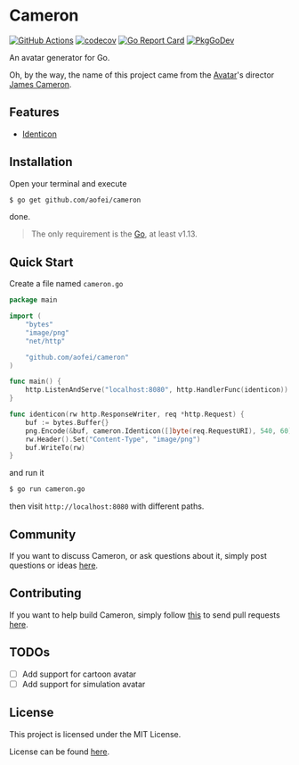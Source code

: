 # Cameron

[![GitHub Actions](https://github.com/aofei/cameron/workflows/Test/badge.svg)](https://github.com/aofei/cameron)
[![codecov](https://codecov.io/gh/aofei/cameron/branch/master/graph/badge.svg)](https://codecov.io/gh/aofei/cameron)
[![Go Report Card](https://goreportcard.com/badge/github.com/aofei/cameron)](https://goreportcard.com/report/github.com/aofei/cameron)
[![PkgGoDev](https://pkg.go.dev/badge/github.com/aofei/cameron)](https://pkg.go.dev/github.com/aofei/cameron)

An avatar generator for Go.

Oh, by the way, the name of this project came from the
[Avatar](https://en.wikipedia.org/wiki/Avatar_(2009_film))'s director
[James Cameron](https://en.wikipedia.org/wiki/James_Cameron).

## Features

* [Identicon](https://en.wikipedia.org/wiki/Identicon)

## Installation

Open your terminal and execute

```bash
$ go get github.com/aofei/cameron
```

done.

> The only requirement is the [Go](https://go.dev), at least v1.13.

## Quick Start

Create a file named `cameron.go`

```go
package main

import (
	"bytes"
	"image/png"
	"net/http"

	"github.com/aofei/cameron"
)

func main() {
	http.ListenAndServe("localhost:8080", http.HandlerFunc(identicon))
}

func identicon(rw http.ResponseWriter, req *http.Request) {
	buf := bytes.Buffer{}
	png.Encode(&buf, cameron.Identicon([]byte(req.RequestURI), 540, 60))
	rw.Header().Set("Content-Type", "image/png")
	buf.WriteTo(rw)
}
```

and run it

```bash
$ go run cameron.go
```

then visit `http://localhost:8080` with different paths.

## Community

If you want to discuss Cameron, or ask questions about it, simply post questions
or ideas [here](https://github.com/aofei/cameron/issues).

## Contributing

If you want to help build Cameron, simply follow
[this](https://github.com/aofei/cameron/wiki/Contributing) to send pull requests
[here](https://github.com/aofei/cameron/pulls).

## TODOs

* [ ] Add support for cartoon avatar
* [ ] Add support for simulation avatar

## License

This project is licensed under the MIT License.

License can be found [here](LICENSE).
